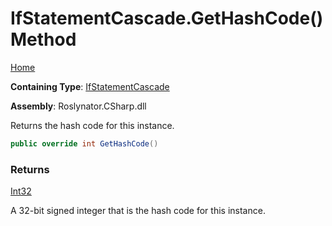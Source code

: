 # IfStatementCascade\.GetHashCode\(\) Method

[Home](../../../../README.md)

**Containing Type**: [IfStatementCascade](../README.md)

**Assembly**: Roslynator\.CSharp\.dll

  
Returns the hash code for this instance\.

```csharp
public override int GetHashCode()
```

### Returns

[Int32](https://docs.microsoft.com/en-us/dotnet/api/system.int32)

A 32\-bit signed integer that is the hash code for this instance\.